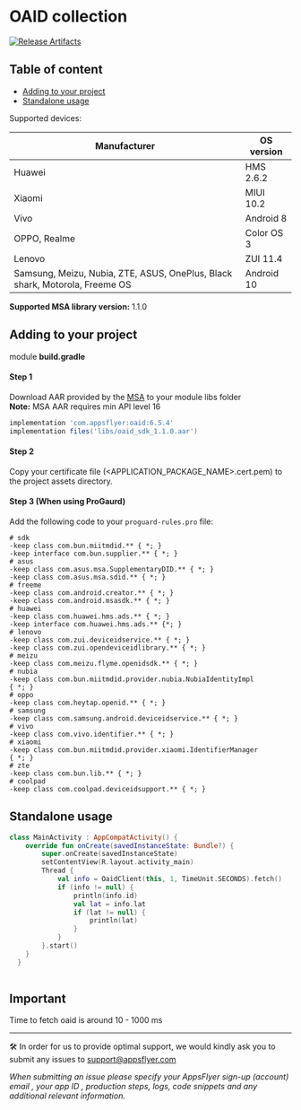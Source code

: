
# OAID collection

[![Release Artifacts](https://img.shields.io/nexus/r/com.appsflyer/oaid.svg?server=https%3A%2F%2Foss.sonatype.org)](https://oss.sonatype.org/content/repositories/releases/com/appsflyer/oaid/)

## Table of content
- [Adding to your project](#adding-to-your-project)
- [Standalone usage](#standalone-usage)

Supported devices:

Manufacturer    |   OS version
---             |   ---  
Huawei          |   HMS 2.6.2
Xiaomi          |   MIUI 10.2
Vivo            |   Android 8
OPPO, Realme    |   Color OS 3
Lenovo          |   ZUI 11.4
Samsung, Meizu, Nubia, ZTE, ASUS, OnePlus, Black shark, Motorola, Freeme OS  |   Android 10

**Supported MSA library version:** 1.1.0

## Adding to your project
module **build.gradle**
#### Step 1
Download AAR provided by the [MSA](http://www.msa-alliance.cn/col.jsp?id=120) to your module libs folder  
**Note:** MSA AAR requires min API level 16
```groovy  
implementation 'com.appsflyer:oaid:6.5.4'  
implementation files('libs/oaid_sdk_1.1.0.aar')  
```  

#### Step 2
Copy your certificate file (<APPLICATION_PACKAGE_NAME>.cert.pem) to the project assets directory.

#### Step 3 (When using ProGaurd)
Add the following code to your `proguard-rules.pro` file:
```
# sdk
-keep class com.bun.miitmdid.** { *; }
-keep interface com.bun.supplier.** { *; }
# asus
-keep class com.asus.msa.SupplementaryDID.** { *; }
-keep class com.asus.msa.sdid.** { *; }
# freeme
-keep class com.android.creator.** { *; }
-keep class com.android.msasdk.** { *; }
# huawei
-keep class com.huawei.hms.ads.** { *; }
-keep interface com.huawei.hms.ads.** {*; }
# lenovo
-keep class com.zui.deviceidservice.** { *; }
-keep class com.zui.opendeviceidlibrary.** { *; }
# meizu
-keep class com.meizu.flyme.openidsdk.** { *; }
# nubia
-keep class com.bun.miitmdid.provider.nubia.NubiaIdentityImpl
{ *; }
# oppo
-keep class com.heytap.openid.** { *; }
# samsung
-keep class com.samsung.android.deviceidservice.** { *; }
# vivo
-keep class com.vivo.identifier.** { *; }
# xiaomi
-keep class com.bun.miitmdid.provider.xiaomi.IdentifierManager
{ *; }
# zte
-keep class com.bun.lib.** { *; }
# coolpad
-keep class com.coolpad.deviceidsupport.** { *; }
```

## Standalone usage
```kotlin  
class MainActivity : AppCompatActivity() {  
    override fun onCreate(savedInstanceState: Bundle?) {
        super.onCreate(savedInstanceState)
        setContentView(R.layout.activity_main)
        Thread {
            val info = OaidClient(this, 1, TimeUnit.SECONDS).fetch()
            if (info != null) {
                println(info.id)
                val lat = info.lat
                if (lat != null) {
                    println(lat)
                }
            }
        }.start()
    }
  }
    
 ```

## Important
Time to fetch oaid is around 10 - 1000 ms
  
---  
🛠 In order for us to provide optimal support, we would kindly ask you to submit any issues to support@appsflyer.com

*When submitting an issue please specify your AppsFlyer sign-up (account) email , your app ID , production steps, logs, code snippets and any additional relevant information.*
